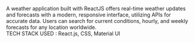 
A weather application built with ReactJS offers real-time weather updates and forecasts with a modern, responsive interface, utilizing APIs for accurate data. Users can search for current conditions, hourly, and weekly forecasts for any location worldwide.                                                                            
 TECH STACK USED : React.js, CSS, Material UI
